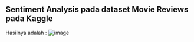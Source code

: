 ## Sentiment Analysis pada dataset Movie Reviews pada Kaggle

Hasilnya adalah :
![image](https://user-images.githubusercontent.com/118357785/214416286-4200c696-eae3-4daa-bd5e-7725df86212f.png)
